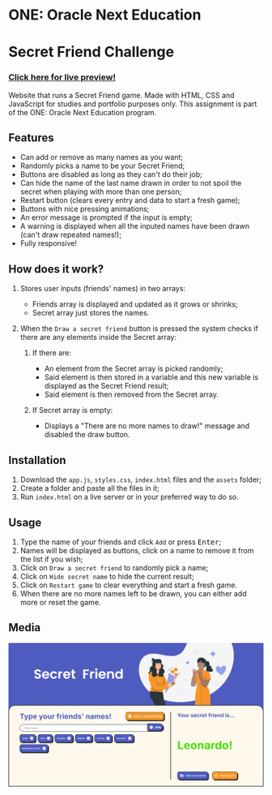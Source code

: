 # ONE: Oracle Next Education

# Secret Friend Challenge

### [Click here for live preview!](https://gummms.github.io/challengeSecretFriend_en/)

Website that runs a Secret Friend game. Made with HTML, CSS and JavaScript for studies and portfolio purposes only. This assignment is part of the ONE: Oracle Next Education program.

## Features

- Can add or remove as many names as you want;
- Randomly picks a name to be your Secret Friend;
- Buttons are disabled as long as they can't do their job;
- Can hide the name of the last name drawn in order to not spoil the secret when playing with more than one person;
- Restart button (clears every entry and data to start a fresh game);
- Buttons with nice pressing animations;
- An error message is prompted if the input is empty;
- A warning is displayed when all the inputed names have been drawn (can't draw repeated names!);
- Fully responsive!

## How does it work?

1. Stores user inputs (friends' names) in two arrays:

   - Friends array is displayed and updated as it grows or shrinks;
   - Secret array just stores the names.

2. When the `Draw a secret friend` button is pressed the system checks if there are any elements inside the Secret array:

   1. If there are:

      - An element from the Secret array is picked randomly;
      - Said element is then stored in a variable and this new variable is displayed as the Secret Friend result;
      - Said element is then removed from the Secret array.

   2. If Secret array is empty:
      - Displays a "There are no more names to draw!" message and disabled the draw button.

## Installation

1. Download the `app.js`, `styles.css`, `index.html` files and the `assets` folder;
2. Create a folder and paste all the files in it;
3. Run `index.html` on a live server or in your preferred way to do so.

## Usage

1. Type the name of your friends and click `Add` or press <kbd>Enter</kbd>;
2. Names will be displayed as buttons, click on a name to remove it from the list if you wish;
3. Click on `Draw a secret friend` to randomly pick a name;
4. Click on `Hide secret name` to hide the current result;
5. Click on `Restart game` to clear everything and start a fresh game.
6. When there are no more names left to be drawn, you can either add more or reset the game.

## Media

![alt text](assets/screenshot.png)
